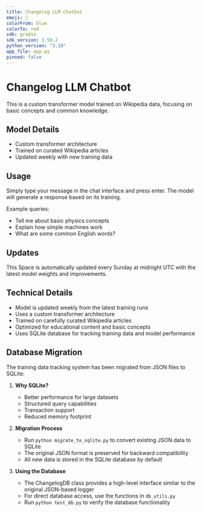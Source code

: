 ```yaml
---
title: Changelog LLM Chatbot
emoji: 🤖
colorFrom: blue
colorTo: red
sdk: gradio
sdk_version: 3.50.2
python_version: "3.10"
app_file: app.py
pinned: false
---
```


# Changelog LLM Chatbot

This is a custom transformer model trained on Wikipedia data, focusing on basic concepts and common knowledge.

## Model Details
- Custom transformer architecture
- Trained on curated Wikipedia articles
- Updated weekly with new training data

## Usage
Simply type your message in the chat interface and press enter. The model will generate a response based on its training.

Example queries:
- Tell me about basic physics concepts
- Explain how simple machines work
- What are some common English words?

## Updates
This Space is automatically updated every Sunday at midnight UTC with the latest model weights and improvements.

## Technical Details
- Model is updated weekly from the latest training runs
- Uses a custom transformer architecture
- Trained on carefully curated Wikipedia articles
- Optimized for educational content and basic concepts
- Uses SQLite database for tracking training data and model performance

## Database Migration
The training data tracking system has been migrated from JSON files to SQLite:

1. **Why SQLite?**
   - Better performance for large datasets
   - Structured query capabilities
   - Transaction support
   - Reduced memory footprint

2. **Migration Process**
   - Run `python migrate_to_sqlite.py` to convert existing JSON data to SQLite
   - The original JSON format is preserved for backward compatibility
   - All new data is stored in the SQLite database by default

3. **Using the Database**
   - The ChangelogDB class provides a high-level interface similar to the original JSON-based logger
   - For direct database access, use the functions in `db_utils.py`
   - Run `python test_db.py` to verify the database functionality
